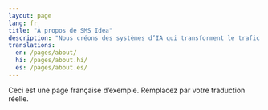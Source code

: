 ```yaml
---
layout: page
lang: fr
title: "À propos de SMS Idea"
description: "Nous créons des systèmes d’IA qui transforment le trafic en revenus."
translations:
  en: /pages/about/
  hi: /pages/about.hi/
  es: /pages/about.es/
---
```


Ceci est une page française d’exemple. Remplacez par votre traduction réelle.

